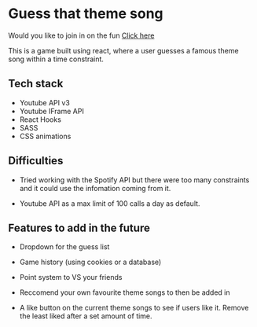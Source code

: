 # Guess that theme song

Would you like to join in on the fun [Click here](https://guess-that-theme-song.herokuapp.com/)

This is a game built using react, where a user guesses a famous theme song within a time constraint. 

## Tech stack

- Youtube API v3
- Youtube IFrame API
- React Hooks
- SASS
- CSS animations


## Difficulties 

- Tried working with the Spotify API but there were too many constraints and it could use the infomation coming from it. 

- Youtube API as a max limit of 100 calls a day as default. 


## Features to add in the future 

- Dropdown for the guess list 

- Game history (using cookies or a database) 

- Point system to VS your friends 

- Reccomend your own favourite theme songs to then be added in

- A like button on the current theme songs to see if users like it. Remove the least liked after a set amount of time. 

